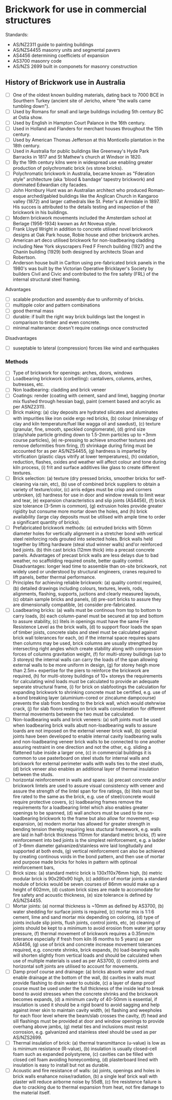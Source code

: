 # Brickwork for use in commercial structures

Standards:
 - AS/NZ2311 guide to painting buildings
 - AS/NZS4455 masonry units and segmental pavers
 - AS4456 determining coefficiets of expansion
 - AS3700 masonry code
 - AS/NZS 2699 built in componets for masonry construction

## History of Brickwork use in Australia
 - [ ] One of the oldest known building materials, dating back to 7000 BCE in Sourthern Turkey (ancient site of Jericho, where "the walls came tumbling down").
 - [ ] Used by Romans for small and large buildings including 5th century BC at Ostia show.
 - [ ] Used by English in Hampton Court Palance in the 16th century.
 - [ ] Used in Holland and Flanders for merchant houses throughout the 15th century.
 - [ ] Used by American Thomas Jefferson at this Monticello plantation in the 18th century.
 - [ ] Used in Australia for public buildings like Greenway's Hyde Park Barracks in 1817 and St Mathew's church at Windsor in 1820.
 - [ ] By the 19th century kilns were in widespread use enabling greater production of polychromatic brick (vs stone bricks).
 - [ ] Polychromatic brickwork in Australia, became known as "Fderation style" architecture (aka 'blood & bandage' tapestry brickwork) and dominated Edwardian city facades.
 - [ ] John Hornbury Hunt was an Australian architect who produced Roman-esque arched/gabled buildings like the Anglican Church in Kangaroo valley (1872) and larger cathedrals like St. Peter's at Armidale in 1897.  His succes is attributed to the details testing and inspection of the brickwork in his buildings.
 - [ ] Modern brickwork movements included the Amsterdam school at Berlage (1956-1934) kwown as Art Noveua style.
 - [ ] Frank Lloyd Wright in addition to concrete utilised novel brickwork designs at Oak Park house, Robie house and other brickwork arches.
 - [ ] American art deco utilised brickwork for non-loadbearing cladding including New York skyscrapers Fred F French building (1927) and the Chanin building (1929) both designed by architects Sloan and Robertson.
 - [ ] Anderson house built in Carlton using pre-fabricated brick panels in the 1980's was built by the Victorian Operative Bricklayer's Society by builders Civil and Civic and contributed to the fire safety (FRL) of the internal structural steel framing.

Advantages
 - [ ] scalable production and assembly due to uniformity of bricks.
 - [ ] multipple color and pattern combinations
 - [ ] good thermal mass
 - [ ] durable: if built the right way brick buildings last the longest in comparison to timber and even concrete.
 - [ ] minimal maitenance: doesn't require coatings once constructed

Disadvantages
 -  [ ] suseptable to lateral (compression) forces like wind and earthquakes

### Methods
 - [ ] Type of brickwork for openings: arches, doors, windows
 - [ ] Loadbearing brickwork (corbelling): cantalivers, columns, arches, butresses, etc.
 - [ ] Non loadbearing: cladding and brick veneer
 - [ ] Coatings: render (coating with cement, sand and lime), bagging (mortar mix flushed through hessian bag), paint (cement based and acrylic as per ASNZ2311).
 - [ ] Brick making: (a) clay deposits are hydrated silicates and aluminates with impurities like iron oxide ergo red bricks, (b) colour (mineralogy of clay and kiln temperature/fuel like wagga oil and sawdust), (c) texture (granular, fine, smooth, speckled conglomerate), (d) grind size (clay/shale particle grinding down to 1.5-2mm particles up to +3mm course particles), (e) re-pressing to achieve smoother textures and remove deformities from firing, (f) shrinkage during firing must be accounted for as per AS/NZS4455, (g) hardness is imparted by vitirfication (plastic clays vitrify at lower temperatures), (h) oxidation, reduction, flashes, oxides and weather will affect colour and tone during kiln process, (i) frit and surface additives like glass to create different textures.
 - [ ] Brick selection: (a) texture (dry pressed bricks, smoother bricks for self-cleaning via rain, etc), (b) use of combined brick suppliers to obtain a variety of texture/color, (c) arris edges must be crisp and corners unbroken, (d) hardness for use in door and window reveals to limit wear and tear, (e) expansion characteristics and slip joints (AS4456), (f) brick size tolerance (3-5mm is common), (g) extrusion holes provide greater rigidity but consume more mortar down the holes, and (h) brick availability (large clay deposits must be utilised with ample time to order a significant quantity of bricks).
 - [ ] Prefabricated brickwork methods: (a) extruded bricks with 50mm diameter holes for vertically alignment in a stretcher bond with vertical steel reinforcing rods grouted into selected holes.  Brick walls held together by lifting hardware (steal stud winner walls) and'or reinforced bed joints.  (b) thin cast bricks (12mm thick) into a precast concrete panels.  Advantages of precast brick walls are less delays due to bad weather, no scaffolding required onsite, better quality control. Disadvantages: longer lead time to assemble than on-site brickwork, not widely used or understood by structural engineers, cranes required to lift panels, better thermal performance.
 - [ ] Principles for achieving reliable brickwork: (a) quality control required, (b) detailed drawings including colours, textures, levels, rods, alignments, flashing, supports, juctions and clearly measured layouts, (c) obtain sample bricks and panels, (d) pre-sort bricks to assure they are dimensionally compatible, (e) consider pre-fabricated.
 - [ ] Loadbearing bricks: (a) walls must be continous from top to bottom to carry loads, (b) each column-panel must be secured at top and bottom to assure stability, (c) litels in openings must have the same Fire Resistence Level as the brick walls, (d) to support floor loads the span of timber joists, concrete slabs and steel must be calculated against brick wall tolerances for each, (e) if the internal space requires spans then columns may be used, brick columns are usually strengthed by intersecting right angles which create stability along with compression forces of columns gravitation weight, (f) for multi-storey builidngs (up to 3 storeys) the internal walls can carry the loads of the span allowing external walls to be more uniform in design, (g) for storey heigh more than 2.5m+ expertise for the piers to reinforce the brickwork are required, (h) for multi-storey buildings of 10+ storeys the requirements for calculating wind loads must be calculated to provide an adequate seperate structural frame, (i) for brick on slabfootings the calculation for expanding brickwork to shrinking concrete must be certified, e.g. use of a bond breaking layer (aluminium-cored or zincalume dampcourse) prevents the slab from bonding to the brick wall, which would otehrwise crack, (j) for slab floors resting on brick walls consideration for different thermal movements between the two must be calculated.
 - [ ] Non-loadbearing walls and brick veneers: (a) soft joints must be used when loadbearing brick walls abutt non-loadbearing walls to assure loards are not imposed on the external veneer brick wall, (b) special joints have been developed to enable internal cavity loadbearing walls and non-loadbearing veneer brick walls to be connected to one another assuring restraint in one direction and not the other, e.g. sliding a flattened tube inside a larger one, (c) in commercial buildings it is common to use pasterboard on steel studs for internal walls and brickwork for external perimeter walls with walls ties to the steel studs, (d) brick veneer also enables an additional layer of thermal insulation between the studs.
 - [ ] horizontal reinforcement in walls and spans: (a) precast concrete and/or brickwork lintels are used to assure visual consistency with veneer and assure the strength of the lintel span for fire ratings, (b) litels must be fire rated to the same as the brick, e.g. use of steel/concrete would require protective covers, (c) loadbearing frames remove the requirements for a loadbearing lintel which also enables greater openings to be spanned, (d) wall anchors must be used to tie non-loadbearing brickwork to the frame but also allow for movement, esp expansion, (e) modern mortar has allowed for greater strength in bending tension thereby requiring less stuctural framework, e.g. walls are laid in half-brick thickness 110mm for standard metric bricks, (f) wire reinforcement into bed joints is the simplest reinforcement, e.g. a ladder of 3-6mm diameter galvanized/stainless wire laid longitudally and supported at both ends, (g) vertical reinforcement can also be achieved by creating continous voids in the bond pattern, and then use of mortar and purpose made bricks for holes in pattern with optinoal reinforcement bars,
 - [ ] Brick sizes: (a) standard metric brick is 130x110x76mm high, (b) metric modular brick is 90x290x90 high, (c) addition of mortar joints a standard module of bricks would be seven courses of 86mm would make up a height of 602mm, (d) custom brick sizes are made to accomodate for fire safety and acoustic thickness, (e) size tolerance is defined by AS/NZS4455.
 - [ ] Mortar joints: (a) normal thickness is ~10mm as defined by AS3700, (b) water shedding for surface joints is required, (c) mortar mix is 1:1:6 cement, lime and sand mortar mix depending on coloring, (d) type of joints include slip joints, flush joints, control joints, etc, (e) cleaning of joints should be kept to a minimum to avoid erosion from water jet spray pressure, (f) thermal movement of brickwork requires a 0.35mm/m tolerance especially if fresh from kiln (6 months to 5 years) as per AS4456, (g) use of brick and concrete increase movement tolerances required, e.g. concrete shrinks, brick expands, (h) load-bearing walls will shorten slightly from vertical loads and should be calculated when use of multiple materials is used as per AS3700, (i) control joints and horizontal soft joints are utilised to account for movements.
 - [ ] Damp proof course and drainage: (a) bricks absorb water and must enable drainage at the bottom of the wall, (b) cavities in walls must provide flashing to drain water to outside, (c) a layer of damp proof course must be used under the full thickness of the inside leaf to break bond to avoid stresses when the concrete shrinks and the brickwork becomes expands, (d) a minimum cavity of 40-50mm is essential, if insulation is used it should be a rigid board to avoid sagging and help against inner skin to maintain cavity width, (e) flashing and weepholes for each floor level where the beam/slab crosses the cavity, (f) head and sill flashings must be provided at door and window openings to provide overhang above jambs, (g) metal ties and inclusions must resist corrosion, e.g. galvanized and stainless steel should be used as per AS/NZS2699.
 - [ ] Thermal insulation of brick: (a) thermal transmittance (u-value) is low as is minimum resistance (R-value), (b) insulation is usually closed-cell foam such as expanded polystyrene, (c) cavities can be filled with closed cell foam avoiding honeycombing, (d) plasterboard lined with insulation is easy to install but not as durable.
 - [ ] Acoustic and fire resistance of walls: (a) joints, openings and holes in brick walls enahance noise/radiation, (b) a single leaf brick wall with plaster will reduce airborne noise by 55dB, (c) fire resistence failure is due to cracking due to thermal expansion from heat, not fire damage to the material itself.
